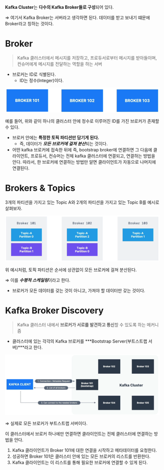 **Kafka Cluster**는 **다수의 Kafka Broker들로 구성**되어 있다.

⇒ 여기서 Kafka Broker는 서버라고 생각하면 된다. 데이터를 받고 보내기 떄문에 Broker라고 칭하는 것이다. 

# Broker

> Kafka 클러스터에서 메시지를 저장하고, 프로듀서로부터 메시지를 받아들이며, 컨슈머에게 메시지를 전달하는 역할을 하는 서버
> 
- 브로커는 ID로 식별된다.
    - ID는 정수(Integer)이다.

![Untitled](./images/kafka13.png)

예를 들어, 위와 같이 하나의 클러스터 안에 정수로 이루어진 ID를 가진 브로커가 존재할 수 있다. 

- 브로커 안에는 **특정한 토픽 파티션만 담기게 된다.**
    - 즉, 데이터가 ***모든 브로커에 걸쳐 분산***되는 것이다.
- 어떤 kafka 브로커에 접속한 뒤에 즉, bootstrap broker에 연결하면 그 다음에 클라이언트, 프로듀서, 컨슈머는 전체 kafka 클러스터에 연결되고, 연결하는 방법을 안다. 따라서, 한 브로커에 연결하는 방법만 알면 클라이언트가 자동으로 나머지에 연결된다.

# Brokers & Topics

3개의 파티션을 가지고 있는 Topic A와 2개의 파티션을 가지고 있는 Topic B를 예시로 살펴보자.

![Untitled](./images/kafka14.png)

위 예시처럼, 토픽 파티션은 순서에 상관없이 모든 브로커에 걸쳐 분산된다. 

⇒ 이를 ***수평적 스케일링***이라고 한다.

- 브로커가 모든 데이터를 갖는 것이 아니고, 가져야 할 데이터만 갖는 것이다.

# Kafka Broker Discovery

> Kafka 클러스터 내에서 **브로커가 서로를 발견하고 통신**할 수 있도록 하는 메커니즘
> 
- 클러스터에 있는 각각의 Kafka 브로커를 ***Bootstrap Server(부트스트랩 서버)***라고 한다.

![Untitled](./images/kafka15.png)

⇒ 실제로 모든 브로커가 부트스트랩 서버이다. 

이 클러스터에서 브로커 하나에만 연결하면 클라이언트는 전체 클러스터에 연결하는 방법을 안다. 

1. Kafka 클라이언트가 Broker 101에 대한 연결을 시작하고 메타데이터를 요청한다. 
2. 성공하면 Broker 101은 클러스터 안에 있는 모든 브로커의 리스트를 반환한다. 
3. Kafka 클라이언트는 이 리스트를 통해 필요한 브로커에 연결할 수 있게 된다.